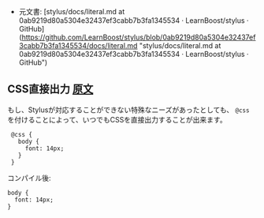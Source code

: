  + 元文書: [stylus/docs/literal.md at 0ab9219d80a5304e32437ef3cabb7b3fa1345534 · LearnBoost/stylus · GitHub]
(https://github.com/LearnBoost/stylus/blob/0ab9219d80a5304e32437ef3cabb7b3fa1345534/docs/literal.md 
"stylus/docs/literal.md at 0ab9219d80a5304e32437ef3cabb7b3fa1345534 · LearnBoost/stylus · GitHub")

## CSS直接出力 [原文](http://learnboost.github.com/stylus/docs/literal.html)

もし、Stylusが対応することができない特殊なニーズがあったとしても、
`@css` を付けることによって、いつでもCSSを直接出力することが出来ます。 
     
     @css {
       body {
         font: 14px;
       }
     }

コンパイル後:

    body {
      font: 14px;
    }
